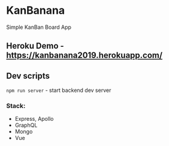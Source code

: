 # KanBanana

Simple KanBan Board App

## Heroku Demo - https://kanbanana2019.herokuapp.com/

## Dev scripts

`npm run server` - start backend dev server

### Stack:

- Express, Apollo
- GraphQL
- Mongo
- Vue
